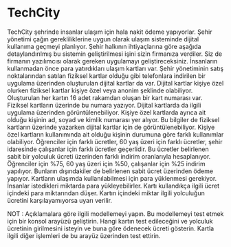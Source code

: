 # TechCity
TechCity şehrinde insanlar ulaşım için hala nakit ödeme yapıyorlar. Şehir yönetimi çağın gerekliliklerine
uygun olarak ulaşım sisteminde dijital kullanıma geçmeyi planlıyor. Şehir halkının ihtiyaçlarına göre
aşağıda detaylandırılmış bu sistemin geliştirilmesi işini sizin firmanıza verdiler. Siz de firmanın yazılımcısı
olarak gereken uygulamayı geliştireceksiniz.
İnsanların kullanmadan önce para yatırdıkları ulaşım kartları var. Şehir yönetiminin satış noktalarından
satılan fiziksel kartlar olduğu gibi telefonlara indirilen bir uygulama üzerinden oluşturulan dijital kartlar
da var. Dijital kartlar kişiye özel olurken fiziksel kartlar kişiye özel veya anonim şeklinde olabiliyor.
Oluşturulan her kartın 16 adet rakamdan oluşan bir kart numarası var. Fiziksel kartların üzerinde bu
numara yazıyor. Dijital kartlarda da ilgili uygulama üzerinden görüntülenebiliyor. Kişiye özel kartlarda
ayrıca ait olduğu kişinin ad, soyad ve kimlik numarası yer alıyor. Bu bilgiler de fiziksel kartların üzerinde
yazarken dijital kartlar için de görüntülenebiliyor.
Kişiye özel kartların kullanımında ait olduğu kişinin durumuna göre farklı kullanımlar olabiliyor.
Öğrenciler için farklı ücretler, 60 yaş üzeri için farklı ücretler, şehir idaresinde çalışanlar için farklı ücretler
geçerlidir. Bu ücretler belirlenen sabit bir yolculuk ücreti üzerinden farklı indirim oranlarıyla
hesaplanıyor. Öğrenciler için %75, 60 yaş üzeri için %50, çalışanlar için %25 indirim yapılıyor. Bunların
dışındakiler de belirlenen sabit ücret üzerinden ödeme yapıyor.
Kartların ulaşımda kullanılabilmesi için para yüklenmesi gerekiyor. İnsanlar istedikleri miktarda para
yükleyebilirler. Kartı kullandıkça ilgili ücret içindeki para miktarından düşer. Kartın içindeki miktar ilgili
yolculuğun ücretini karşılayamıyorsa uyarı verilir.

NOT : Açıklamalara göre ilgili modellemeyi yapın. Bu modellemeyi test etmek için bir konsol arayüzü
geliştirin. Hangi kartın test edileceğini ve yolculuk ücretinin girilmesini isteyin ve buna göre ödenecek
ücreti gösterin. Kartla ilgili diğer işlemleri de bu arayüz üzerinden test ettirin.
